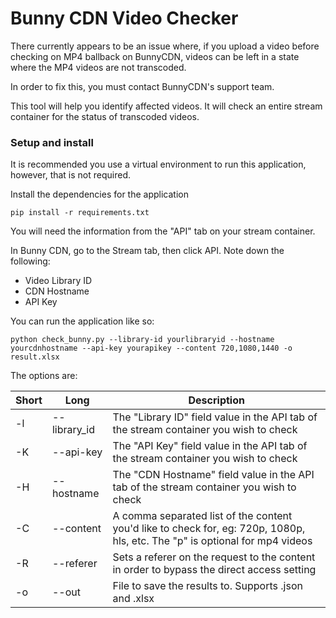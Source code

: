 # Bunny CDN Video Checker

There currently appears to be an issue where, if you upload a video before checking on MP4 ballback on BunnyCDN, 
videos can be left in a state where the MP4 videos are not transcoded.

In order to fix this, you must contact BunnyCDN's support team.

This tool will help you identify affected videos. It will check an entire stream container
for the status of transcoded videos.

### Setup and install
It is recommended you use a virtual environment to run this application, however, that is not required.


Install the dependencies for the application

`pip install -r requirements.txt`

You will need the information from the "API" tab on your stream container.

In Bunny CDN, go to the Stream tab, then click API. Note down the following:
- Video Library ID
- CDN Hostname
- API Key

You can run the application like so:

`python check_bunny.py --library-id yourlibraryid --hostname yourcdnhostname --api-key yourapikey --content 720,1080,1440 -o result.xlsx`

The options are:

| Short | Long         | Description                                                                                                                  |
|-------|--------------|------------------------------------------------------------------------------------------------------------------------------|
| -l    | --library_id | The "Library ID" field value in the API tab of the stream container you wish to check                                        |
| -K    | --api-key    | The "API Key" field value in the API tab of the stream container you wish to check                                           |
| -H    | --hostname   | The "CDN Hostname" field value in the API tab of the stream container you wish to check                                      |
| -C    | --content    | A comma separated list of the content you'd like to check for, eg: 720p, 1080p, hls, etc. The "p" is optional for mp4 videos |
| -R    | --referer    | Sets a referer on the request to the content in order to bypass the direct access setting                                    |
| -o    | --out        | File to save the results to. Supports .json and .xlsx                                                                        |

